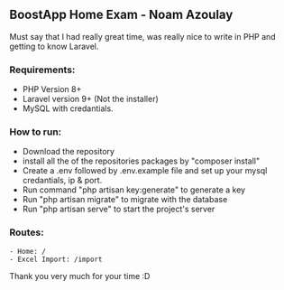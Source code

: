 
## BoostApp Home Exam - Noam Azoulay
Must say that I had really great time, was really nice to write in PHP and getting to know Laravel.
### Requirements:
 - PHP Version 8+
 - Laravel version 9+ (Not the installer)
 - MySQL with credantials.
### How to run:
 - Download the repository
 - install all the of the repositories packages by "composer install"
 - Create a .env followed by .env.example file and set up your mysql credantials, ip & port.
 - Run command "php artisan key:generate" to generate a key
 - Run "php artisan migrate" to migrate with the database
 - Run "php artisan serve" to start the project's server
 
 ### Routes:
    - Home: /
    - Excel Import: /import
 
 Thank you very much for your time :D
